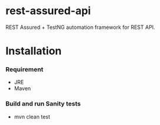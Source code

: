 # rest-assured-api
REST Assured + TestNG automation framework for REST API.

# Installation

### Requirement

* JRE
* Maven

### Build and run Sanity tests

* mvn clean test
